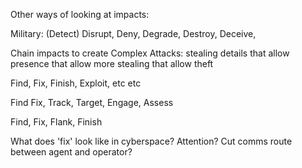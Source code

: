 Other ways of looking at impacts: 

Military: (Detect) Disrupt, Deny, Degrade, Destroy, Deceive, 

Chain impacts to create Complex Attacks: stealing details that allow presence that allow more stealing that allow theft

Find, Fix, Finish, Exploit, etc etc

Find Fix, Track, Target, Engage, Assess 

Find, Fix, Flank, Finish

What does 'fix' look like in cyberspace? Attention? Cut comms route between agent and operator?





